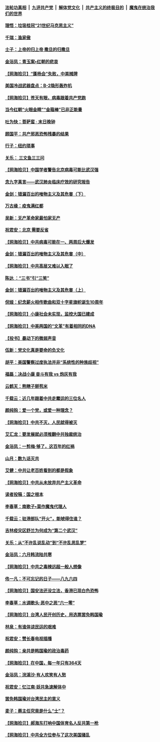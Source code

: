####  [法轮功真相](../../../../basic/blob/master/README.md?t=06212031) &nbsp;|&nbsp; [九评共产党](../../../../9ping.md/blob/master/README.md?t=06212031) &nbsp;|&nbsp; [解体党文化](../../../../jtdwh.md/blob/master/README.md?t=06212031)  &nbsp;|&nbsp; [共产主义的终极目的](../../../../gczydzjmd.md/blob/master/README.md?t=06212031) &nbsp;|&nbsp; [魔鬼在统治我们的世界](../../../../mgztzwmdsj.md/blob/master/README.md?t=06212031) 

#### [理悟：垃圾桂冠“21世纪马克思主义”](../pages/nsc993/n12201220.md?t=06212031) 

#### [千瑞：渔家傲](../pages/nsc993/n12201174.md?t=06212031) 

#### [士子：上帝的归上帝 撒旦的归撒旦](../pages/nsc993/n12199902.md?t=06212031) 

#### [金浴凤：青玉案•红朝的悲哀](../pages/nsc993/n12199650.md?t=06212031) 

#### [【网海拾贝】“蓬杨会”失败，中美摊牌](../pages/nsc993/n12199598.md?t=06212031) 

#### [美国冷战武器盘点：B-2隐形轰炸机](../pages/nsc993/n12199226.md?t=06212031) 

#### [【网海拾贝】苍天有眼，病毒跟着共产党跑](../pages/nsc993/n12197648.md?t=06212031) 

#### [当今红朝“火眼金睛”“金箍棒”已非正能量](../pages/nsc993/n12196834.md?t=06212031) 

#### [吐为快：菩萨蛮 · 末日晚钟](../pages/nsc993/n12196689.md?t=06212031) 

#### [顾国平：共产邪恶恐怖残暴的结果](../pages/nsc993/n12195238.md?t=06212031) 

#### [行子：纽约琐事](../pages/nsc993/n12194752.md?t=06212031) 

#### [关乐： 三文鱼三三问](../pages/nsc993/n12194626.md?t=06212031) 

#### [【网海拾贝】中国学者警告北京病毒可能比武汉强](../pages/nsc993/n12193964.md?t=06212031) 

#### [念九字真言——武汉肺炎临床疗效的研究报告](../pages/nsc993/n12190804.md?t=06212031) 

#### [金剑：错漏百出的唯物主义及其危害（下）](../pages/nsc993/n12191909.md?t=06212031) 

#### [万古缘：疫鬼满红都](../pages/nsc993/n12191847.md?t=06212031) 

#### [吴新：无产革命家最怕家无产](../pages/nsc993/n12191806.md?t=06212031) 

#### [祝君安：北京 需要反省](../pages/nsc993/n12191766.md?t=06212031) 

#### [【网海拾贝】中共病毒可能在一、两周后大爆发](../pages/nsc993/n12190517.md?t=06212031) 

#### [金剑：错漏百出的唯物主义及其危害（中）](../pages/nsc993/n12188778.md?t=06212031) 

#### [【网海拾贝】中共高层又难以入眠了](../pages/nsc993/n12188425.md?t=06212031) 

#### [陈达 ：“三书”引“三笑”](../pages/nsc993/n12187929.md?t=06212031) 

#### [金剑：错漏百出的唯物主义及其危害（上）](../pages/nsc993/n12186502.md?t=06212031) 

#### [倪娅：纪念薪火相传歌曲和双十字星旗帜诞生10周年](../pages/nsc993/n12186439.md?t=06212031) 

#### [【网海拾贝】小康社会未实现，监控大国已建成](../pages/nsc993/n12185468.md?t=06212031) 

#### [【网海拾贝】中美两国的“文革”有着相同的DNA](../pages/nsc993/n12184487.md?t=06212031) 

#### [【投书】暴动下的微弱声音](../pages/nsc993/n12183493.md?t=06212031) 

#### [伍新：党文化真是要命的负文化](../pages/nsc993/n12182742.md?t=06212031) 

#### [胡平：美国警察过度执法并非“系统性的种族歧视”](../pages/nsc993/n12182713.md?t=06212031) 

#### [福磊：决战小康 奋斗有我 vs 炮灰有我](../pages/nsc993/n12182693.md?t=06212031) 

#### [云鹤天：熊瞎子掰苞米](../pages/nsc993/n12182680.md?t=06212031) 

#### [千载云：近几年跟着中共走霉运的三位名人](../pages/nsc993/n12182649.md?t=06212031) 

#### [颜纯钩：爱一个党，或爱一种理念？](../pages/nsc993/n12182640.md?t=06212031) 

#### [【网海拾贝】中共不灭，人民就得被灭](../pages/nsc993/n12180698.md?t=06212031) 

#### [艾汇龙：要发展就必须推翻中共独裁统治](../pages/nsc993/n12180647.md?t=06212031) 

#### [金浴凤：一剪梅·够了，这百年的红祸](../pages/nsc993/n12180002.md?t=06212031) 

#### [山月：数九话灭共](../pages/nsc993/n12179940.md?t=06212031) 

#### [艾健：中共让老百姓看到的都是假象](../pages/nsc993/n12179778.md?t=06212031) 

#### [【网海拾贝】中共从未放弃共产主义革命](../pages/nsc993/n12176687.md?t=06212031) 

#### [读者投稿：国之根本](../pages/nsc993/n12176662.md?t=06212031) 

#### [李春草：南歌子•莫作魔鬼代理人](../pages/nsc993/n12176610.md?t=06212031) 

#### [千载云：驻港部队“开火”，能唬得住谁？](../pages/nsc993/n12176028.md?t=06212031) 

#### [吉林疫灾区舒兰为何成为“第二个武汉”](../pages/nsc993/n12172816.md?t=06212031) 

#### [关乐：从“不许乱说乱动”到“不许乱思乱梦”](../pages/nsc993/n12174760.md?t=06212031) 

#### [金浴凤：六月韩流陆共寒](../pages/nsc993/n12174739.md?t=06212031) 

#### [【网海拾贝】中共之毒辣远超一般人想像](../pages/nsc993/n12174574.md?t=06212031) 

#### [佟一凡：不可忘记的日子——八九六四](../pages/nsc993/n12174371.md?t=06212031) 

#### [【网海拾贝】国安法还没立法，香港已现白色恐怖](../pages/nsc993/n12172467.md?t=06212031) 

#### [李春草：水调歌头·恶中之恶“六一零”](../pages/nsc993/n12171662.md?t=06212031) 

#### [【网海拾贝】台湾人民开创历史，用选票罢免韩国瑜](../pages/nsc993/n12169412.md?t=06212031) 

#### [林泉：有谁体谅民运的艰难](../pages/nsc993/n12169204.md?t=06212031) 

#### [祝君安：赞长春电视插播](../pages/nsc993/n12168998.md?t=06212031) 

#### [颜纯钩：亲共是韩国瑜的政治毒药](../pages/nsc993/n12168959.md?t=06212031) 

#### [【网海拾贝】在中国，每一年只有364天](../pages/nsc993/n12167508.md?t=06212031) 

#### [金浴凤：浣溪沙·有人欢笑有人愁](../pages/nsc993/n12167017.md?t=06212031) 

#### [祝君安：忆江南·妖共急速解体中](../pages/nsc993/n12166832.md?t=06212031) 

#### [罢免韩国瑜对台湾民主的意义](../pages/nsc993/n12166720.md?t=06212031) 

#### [麦子：蔡主任究竟是什么“士”？](../pages/nsc993/n12166126.md?t=06212031) 

#### [【网海拾贝】郝海东打响中国体育名人反共第一枪](../pages/nsc993/n12165325.md?t=06212031) 

#### [【网海拾贝】中共全方位参与了这次美国骚乱](../pages/nsc993/n12163491.md?t=06212031) 

